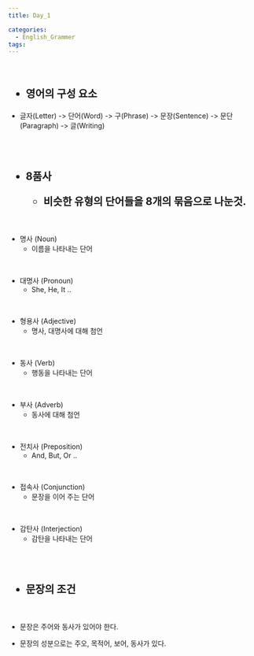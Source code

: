 ```yaml
---
title: Day_1

categories:
  - English_Grammer
tags:
---
```

<br>

<h2>

- 영어의 구성 요소

</h2>

- 글자(Letter) -> 단어(Word) -> 구(Phrase) -> 문장(Sentence) -> 문단(Paragraph) -> 글(Writing)

<br>
<br>

<h2>

- 8품사

  - 비슷한 유형의 단어들을 8개의 묶음으로 나눈것.
</h2>

<br>

- 명사 (Noun)
  - 이름을 나타내는 단어
  
<br>

- 대명사 (Pronoun)
  - She, He, It .. 
  
<br>

- 형용사 (Adjective)
  - 명사, 대명사에 대해 첨언

<br>

- 동사 (Verb)
  - 행동을 나타내는 단어 
  
<br>

- 부사 (Adverb)
  - 동사에 대해 첨언 
  
<br>

- 전치사 (Preposition)
  - And, But, Or ..
  
<br>

- 접속사 (Conjunction)
  - 문장을 이어 주는 단어
  
<br>

- 감탄사 (Interjection)
  - 감탄을 나타내는 단어

<br>
<br>

<h2>

- 문장의 조건
  
</h2>

<br>

- 문장은 주어와 동사가 있어야 한다. 

- 문장의 성분으로는 주오, 목적어, 보어, 동사가 있다. 